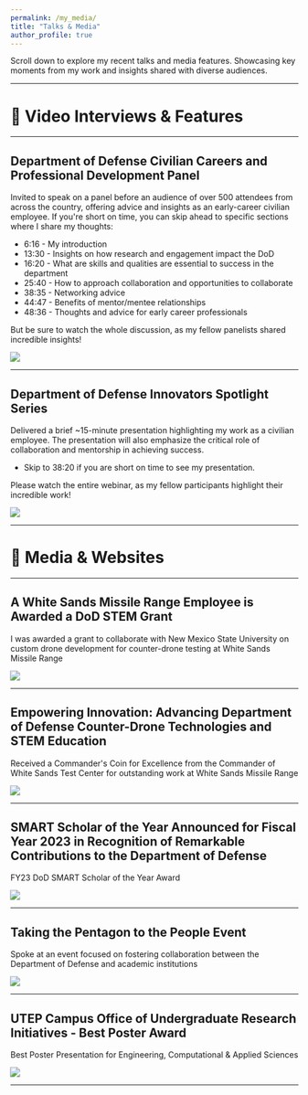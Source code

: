 ```yaml
---
permalink: /my_media/
title: "Talks & Media"
author_profile: true
---
```


Scroll down to explore my recent talks and media features. Showcasing key moments from my work and insights shared with diverse audiences.

---

# 🎥 Video Interviews & Features

---

## **Department of Defense Civilian Careers and Professional Development Panel**

Invited to speak on a panel before an audience of over 500 attendees from across the country, offering advice and insights as an early-career civilian employee. If you're short on time, you can skip ahead to specific sections where I share my thoughts:
- 6:16 - My introduction
- 13:30 - Insights on how research and engagement impact the DoD
- 16:20 - What are skills and qualities are essential to success in the department
- 25:40 - How to approach collaboration and opportunities to collaborate
- 38:35 - Networking advice
- 44:47 - Benefits of mentor/mentee relationships
- 48:36 - Thoughts and advice for early career professionals

But be sure to watch the whole discussion, as my fellow panelists shared incredible insights!

<a href="https://vimeo.com/993013829/07b6d50ba8?share=copy">
  <img src="https://img.shields.io/badge/Watch%20Video-Link-red" style="transform: scale(1.1);">
</a>

---

## **Department of Defense Innovators Spotlight Series**  

Delivered a brief ~15-minute presentation highlighting my work as a civilian employee. The presentation will also emphasize the critical role of collaboration and mentorship in achieving success.

- Skip to 38:20 if you are short on time to see my presentation. 

Please watch the entire webinar, as my fellow participants highlight their incredible work!


<a href="https://www.youtube.com/watch?v=Bh-kM5tN-r8">
  <img src="https://img.shields.io/badge/Watch%20Video-Link-red" style="transform: scale(1.1);">
</a>

---

# 📰 Media & Websites

---

## **A White Sands Missile Range Employee is Awarded a DoD STEM Grant**
I was awarded a grant to collaborate with New Mexico State University on custom drone development for counter-drone testing at White Sands Missile Range

<a href="https://www.army.mil/article/270467/a_white_sands_missile_range_employee_is_awarded_a_dod_stem_grant">
  <img src="https://img.shields.io/badge/Read%20Article-Link-blue" style="transform: scale(1.1);">
</a>

<!-- [![Read Article](https://img.shields.io/badge/Read%20Article-Link-blue)](https://www.army.mil/article/270467/a_white_sands_missile_range_employee_is_awarded_a_dod_stem_grant) -->

---

## **Empowering Innovation: Advancing Department of Defense Counter-Drone Technologies and STEM Education** 
Received a Commander's Coin for Excellence from the Commander of White Sands Test Center for outstanding work at White Sands Missile Range

<a href="https://www.dvidshub.net/news/470419/empowering-innovation-smart-scholar-and-mentor-pair-advance-department-defense-counter-drone-technologies-and-stem-education">
  <img src="https://img.shields.io/badge/Read%20Article-Link-blue" style="transform: scale(1.1);">
</a>

<!-- [![Read Article](https://img.shields.io/badge/Read%20Article-Link-blue)](https://www.dvidshub.net/news/470419/empowering-innovation-smart-scholar-and-mentor-pair-advance-department-defense-counter-drone-technologies-and-stem-education) -->

---

## **SMART Scholar of the Year Announced for Fiscal Year 2023 in Recognition of Remarkable Contributions to the Department of Defense**
FY23 DoD SMART Scholar of the Year Award

<a href="https://www.dvidshub.net/news/467770/smart-scholar-and-mentor-year-awards-announced-fiscal-year-2023-recognition-their-remarkable-contributions">
  <img src="https://img.shields.io/badge/Read%20Article-Link-blue" style="transform: scale(1.1);">
</a>

<!-- [![Read Article](https://img.shields.io/badge/Read%20Article-Link-blue)](https://www.dvidshub.net/news/467770/smart-scholar-and-mentor-year-awards-announced-fiscal-year-2023-recognition-their-remarkable-contributions) -->

---

## **Taking the Pentagon to the People Event**  
Spoke at an event focused on fostering collaboration between the Department of Defense and academic institutions

<a href="https://www.linkedin.com/feed/update/urn:li:activity:7186232138797584385/">
  <img src="https://img.shields.io/badge/Read%20Article-Link-blue" style="transform: scale(1.1);">
</a>

<!-- [![Read Article](https://img.shields.io/badge/Read%20Article-Link-blue)](https://www.linkedin.com/feed/update/urn:li:activity:7186232138797584385/) -->

---

## **UTEP Campus Office of Undergraduate Research Initiatives - Best Poster Award**  
Best Poster Presentation for Engineering, Computational & Applied Sciences

<a href="https://www.utep.edu/couri/dept/for-ug-researchers/symposia/award-winners/2022-spring.html">
  <img src="https://img.shields.io/badge/Read%20Article-Link-blue" style="transform: scale(1.1);">
</a>

<!-- [![Read Article](https://img.shields.io/badge/Read%20Article-Link-blue)](https://www.utep.edu/couri/dept/for-ug-researchers/symposia/award-winners/2022-spring.html) -->

---